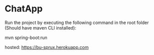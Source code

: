 # ChatApp

Run the project by executing the following command in the root folder (Should have maven CLI installed):

mvn spring-boot:run


hosted: https://bu-sprux.herokuapp.com
